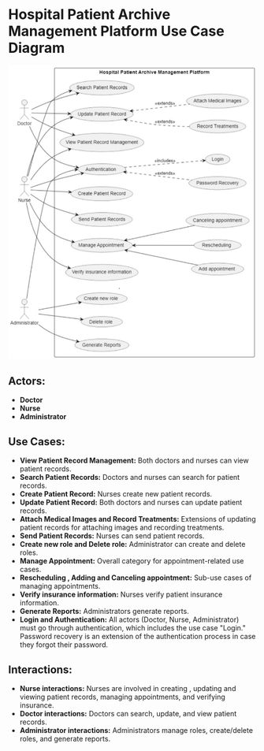# Hospital Patient Archive Management Platform Use Case Diagram
![usecase diagram](usecasediagram.jpg)
## Actors:
- **Doctor** 
- **Nurse** 
- **Administrator**

## Use Cases:
- **View Patient Record Management:** Both doctors and nurses can view patient records.
- **Search Patient Records:** Doctors and nurses can search for patient records.
- **Create Patient Record:** Nurses create new patient records.
- **Update Patient Record:** Both doctors and nurses can update patient records.
- **Attach Medical Images and Record Treatments:** Extensions of updating patient records for attaching images and recording treatments.
- **Send Patient Records:** Nurses can send patient records.
- **Create new role and Delete role:** Administrator can create and delete roles.
- **Manage Appointment:** Overall category for appointment-related use cases.
- **Rescheduling , Adding and Canceling appointment:** Sub-use cases of managing appointments.
- **Verify insurance information:** Nurses verify patient insurance information.
- **Generate Reports:** Administrators generate reports.
- **Login and Authentication:** All actors (Doctor, Nurse, Administrator) must go through authentication, which includes the use case "Login." Password recovery is an extension of the authentication process in case they forgot their password.

## Interactions:
- **Nurse interactions:** Nurses are involved in creating , updating and viewing patient records, managing appointments, and verifying insurance.
- **Doctor interactions:** Doctors can search, update, and view patient records.
- **Administrator interactions:** Administrators manage roles, create/delete roles, and generate reports.

